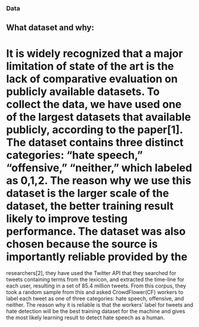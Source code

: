 ### Data
##  What dataset and why: 
# It is widely recognized that a major limitation of state of the art is the lack of comparative evaluation on publicly available datasets. To collect the data, we have used one of the largest datasets that available publicly, according to the paper[1]. The dataset contains three distinct categories: “hate speech,” “offensive,” “neither,” which labeled as 0,1,2. The reason why we use this dataset is the larger scale of the dataset, the better training result likely to improve testing performance. The dataset was also chosen because the source is importantly reliable provided by the
researchers[2], they have used the Twitter API that they searched for tweets containing terms from the lexicon, and extracted the time-line for each user, resulting in a set of 85.4 million tweets. From this corpus, they took a random sample from this and asked CrowdFlower(CF) workers to label each tweet as one of three categories: hate speech, offensive, and neither. The reason why it is reliable is that the workers’ label for tweets and hate detection will be the best training dataset for the machine and gives the most likely learning result to detect hate speech as a human.
